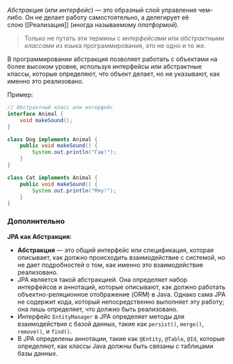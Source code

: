 _Абстракция_ (или _интерфейс_) — это образный слой управления чем-либо. Он не делает работу самостоятельно, а делегирует её слою [[Реализация]] (иногда называемому _платформой_).

>Только не путать эти термины с _интерфейсами_ или _абстрактными классами_ из языка программирования, это не одно и то же.

В программировании абстракция позволяет работать с объектами на более высоком уровне, используя интерфейсы или абстрактные классы, которые определяют, что объект делает, но не указывают, как именно это реализовано.

Пример:

```java
// Абстрактный класс или интерфейс
interface Animal {
    void makeSound();
}

class Dog implements Animal {
    public void makeSound() {
        System.out.println("Гав!");
    }
}

class Cat implements Animal {
    public void makeSound() {
        System.out.println("Мяу!");
    }
}
```

### Дополнительно

**JPA как Абстракция:**

- **Абстракция** — это общий интерфейс или спецификация, которая описывает, как должно происходить взаимодействие с системой, но не дает подробностей о том, как именно это взаимодействие реализовано.
- JPA является такой абстракцией. Она определяет набор интерфейсов и аннотаций, которые описывают, как должно работать объектно-реляционное отображение (ORM) в Java. Однако сама JPA не содержит кода, который непосредственно выполняет эту работу; она лишь определяет, что должно быть реализовано.
- Интерфейс `EntityManager` в JPA определяет методы для взаимодействия с базой данных, такие как `persist()`, `merge()`, `remove()`, и `find()`.
- В JPA определены аннотации, такие как `@Entity`, `@Table`, `@Id`, которые определяют, как классы Java должны быть связаны с таблицами базы данных.